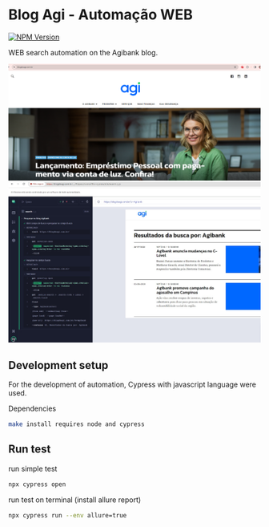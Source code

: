 # Blog Agi - Automação WEB

[![NPM Version][npm-image]][npm-url]


WEB search automation on the Agibank blog. 

![](home.png)
![](image.png)

## Development setup

For the development of automation, Cypress with javascript language were used.

Dependencies

```sh
make install requires node and cypress
```

## Run test

run simple test
```sh
npx cypress open

```
run test on terminal (install allure report)
```sh
npx cypress run --env allure=true
```

<!-- Markdown link & img dfn's -->
[npm-image]: https://img.shields.io/npm/v/datadog-metrics.svg?style=flat-square
[npm-url]: https://npmjs.org/package/datadog-metrics